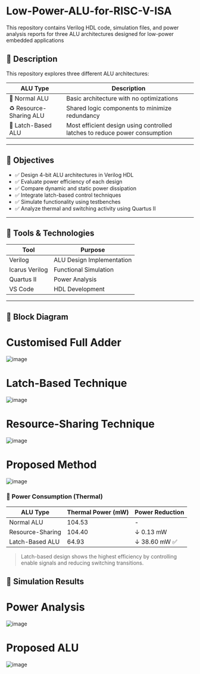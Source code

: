 # Low-Power-ALU-for-RISC-V-ISA
This repository contains Verilog HDL code, simulation files, and power analysis reports for three ALU architectures designed for low-power embedded applications

## 📌 Description

This repository explores three different ALU architectures:

| ALU Type           | Description                                                                 |
|--------------------|-----------------------------------------------------------------------------|
| 🔸 Normal ALU       | Basic architecture with no optimizations                                    |
| ♻️ Resource-Sharing ALU | Shared logic components to minimize redundancy                              |
| 🔐 Latch-Based ALU   | Most efficient design using controlled latches to reduce power consumption |

---

## 🎯 Objectives

- ✅ Design 4-bit ALU architectures in Verilog HDL
- ✅ Evaluate power efficiency of each design
- ✅ Compare dynamic and static power dissipation
- ✅ Integrate latch-based control techniques
- ✅ Simulate functionality using testbenches
- ✅ Analyze thermal and switching activity using Quartus II

---

## 🔧 Tools & Technologies

| Tool              | Purpose                    |
|------------------|----------------------------|
| Verilog           | ALU Design Implementation |
| Icarus Verilog    | Functional Simulation     |
| Quartus II        | Power Analysis            |
| VS Code           | HDL Development           |

---

## 🧪 Block Diagram

# Customised Full Adder
![image](https://github.com/user-attachments/assets/3bbcdde6-a3b8-4aab-b4c4-c97cbcd0db1e)
# Latch-Based Technique
![image](https://github.com/user-attachments/assets/9511ff5c-dc89-4462-8332-dc0aa00ab597)
# Resource-Sharing Technique
![image](https://github.com/user-attachments/assets/e0f94f42-8374-48dc-87bc-ea93f549c46e)
# Proposed Method
![image](https://github.com/user-attachments/assets/0c68d9b7-135c-4a0c-8fbc-914e2b0f40fe)


### 🔋 Power Consumption (Thermal)

| ALU Type           | Thermal Power (mW) | Power Reduction |
|--------------------|-------------------|-----------------|
| Normal ALU         | 104.53            | -               |
| Resource-Sharing   | 104.40            | ↓ 0.13 mW       |
| Latch-Based ALU    | 64.93             | ↓ 38.60 mW ✅    |

> Latch-based design shows the highest efficiency by controlling enable signals and reducing switching transitions.

## 🧪 Simulation Results

# Power Analysis
![image](https://github.com/user-attachments/assets/f741005d-3959-4628-b1b3-36b780833e61)
# Proposed ALU
![image](https://github.com/user-attachments/assets/174ed697-62eb-4250-a38e-435b825b6c97)



